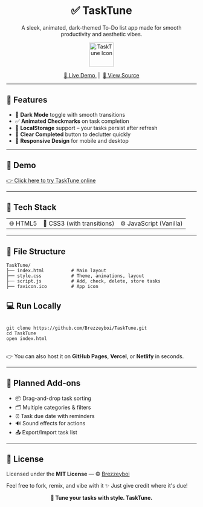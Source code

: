 <h1 align="center">✅ TaskTune</h1>
<p align="center">A sleek, animated, dark-themed To-Do list app made for smooth productivity and aesthetic vibes.</p>

<p align="center">
  <img src="https://to-do-list-web-p84oe711d-brezzeybois-projects.vercel.app/favicon.ico" width="64" alt="TaskTune Icon" />
</p>

<p align="center">
  <a href="https://to-do-list-web-p84oe711d-brezzeybois-projects.vercel.app/" target="_blank">
    🔗 Live Demo
  </a>
  &nbsp;|&nbsp;
  <a href="https://github.com/Brezzeyboi/TaskTune" target="_blank">
    📁 View Source
  </a>
</p>

---

## 🚀 Features

<ul>
  <li>🌙 <strong>Dark Mode</strong> toggle with smooth transitions</li>
  <li>✅ <strong>Animated Checkmarks</strong> on task completion</li>
  <li>💾 <strong>LocalStorage</strong> support – your tasks persist after refresh</li>
  <li>🧹 <strong>Clear Completed</strong> button to declutter quickly</li>
  <li>📱 <strong>Responsive Design</strong> for mobile and desktop</li>
</ul>

---

## 📸 Demo

<a href="https://to-do-list-web-p84oe711d-brezzeybois-projects.vercel.app/" target="_blank">
  👉 Click here to try TaskTune online
</a>

---

## 🧪 Tech Stack

<table>
  <tr>
    <td>🌐 HTML5</td>
    <td>🎨 CSS3 (with transitions)</td>
    <td>⚙️ JavaScript (Vanilla)</td>
  </tr>
</table>

---

## 📁 File Structure

```plaintext
TaskTune/
├── index.html          # Main layout
├── style.css           # Theme, animations, layout
├── script.js           # Add, check, delete, store tasks
├── favicon.ico         # App icon
```
<h2>💻 Run Locally</h2>

<pre>
<code>
git clone https://github.com/Brezzeyboi/TaskTune.git
cd TaskTune
open index.html
</code>
</pre>

<p>👉 You can also host it on <strong>GitHub Pages</strong>, <strong>Vercel</strong>, or <strong>Netlify</strong> in seconds.</p>

<hr>

<h2>🌱 Planned Add-ons</h2>
<ul>
  <li>📦 Drag-and-drop task sorting</li>
  <li>🗂️ Multiple categories & filters</li>
  <li>⏰ Task due date with reminders</li>
  <li>🔊 Sound effects for actions</li>
  <li>📤 Export/Import task list</li>
</ul>

<hr>

<h2>📜 License</h2>
<p>Licensed under the <strong>MIT License</strong> — © <a href="https://github.com/Brezzeyboi" target="_blank">Brezzeyboi</a></p>

<p>Feel free to fork, remix, and vibe with it ✨ Just give credit where it's due!</p>

<p align="center"><b>🎵 Tune your tasks with style. TaskTune.</b></p>
